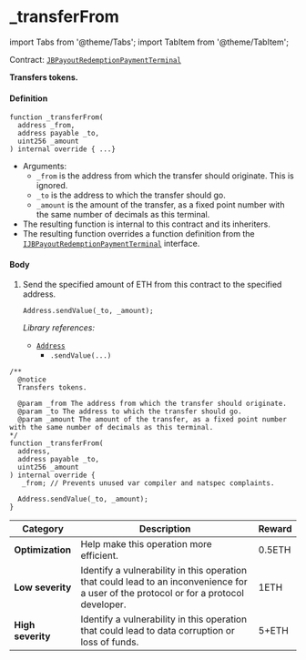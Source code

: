 # _transferFrom

import Tabs from '@theme/Tabs';
import TabItem from '@theme/TabItem';

Contract: [`JBPayoutRedemptionPaymentTerminal`](/v4/deprecated/v3/deprecated/or-payment-terminals/jbethpaymentterminal/README.md)​‌

<Tabs>
<TabItem value="Step by step" label="Step by step">

**Transfers tokens.**

#### Definition

```
function _transferFrom(
  address _from,
  address payable _to,
  uint256 _amount
) internal override { ...}
```

* Arguments:
  * `_from` is the address from which the transfer should originate. This is ignored.
  * `_to` is the address to which the transfer should go.
  * `_amount` is the amount of the transfer, as a fixed point number with the same number of decimals as this terminal.
* The resulting function is internal to this contract and its inheriters.
* The resulting function overrides a function definition from the [`IJBPayoutRedemptionPaymentTerminal`](/v4/deprecated/v3/interfaces/ijbpayoutredemptionpaymentterminal) interface.

#### Body

1.  Send the specified amount of ETH from this contract to the specified address.

    ```
    Address.sendValue(_to, _amount);
    ```

    _Library references:_

    * [`Address`](https://docs.openzeppelin.com/contracts/4.x/api/utils#Address)
      * `.sendValue(...)`


</TabItem>

<TabItem value="Code" label="Code">

```
/**
  @notice
  Transfers tokens.

  @param _from The address from which the transfer should originate.
  @param _to The address to which the transfer should go.
  @param _amount The amount of the transfer, as a fixed point number with the same number of decimals as this terminal.
*/
function _transferFrom(
  address,
  address payable _to,
  uint256 _amount
) internal override {
   _from; // Prevents unused var compiler and natspec complaints.

  Address.sendValue(_to, _amount);
}
```

</TabItem>

<TabItem value="Bug bounty" label="Bug bounty">

| Category          | Description                                                                                                                            | Reward |
| ----------------- | -------------------------------------------------------------------------------------------------------------------------------------- | ------ |
| **Optimization**  | Help make this operation more efficient.                                                                                               | 0.5ETH |
| **Low severity**  | Identify a vulnerability in this operation that could lead to an inconvenience for a user of the protocol or for a protocol developer. | 1ETH   |
| **High severity** | Identify a vulnerability in this operation that could lead to data corruption or loss of funds.                                        | 5+ETH  |

</TabItem>
</Tabs>
